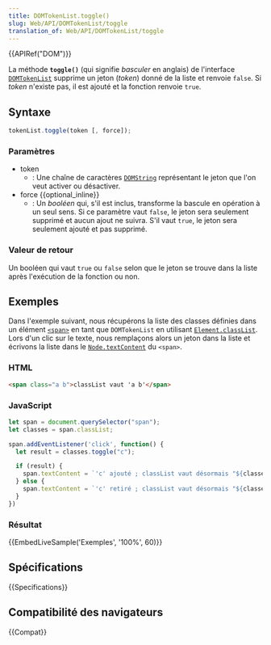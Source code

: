```yaml
---
title: DOMTokenList.toggle()
slug: Web/API/DOMTokenList/toggle
translation_of: Web/API/DOMTokenList/toggle
---
```


{{APIRef("DOM")}}

La méthode **`toggle()`** (qui signifie _basculer_ en anglais) de l'interface [`DOMTokenList`](/fr/docs/Web/API/DOMTokenList) supprime un jeton (_token_) donné de la liste et renvoie `false`. Si _token_ n'existe pas, il est ajouté et la fonction renvoie `true`.

## Syntaxe

```js
tokenList.toggle(token [, force]);
```

### Paramètres

- token
  - : Une chaîne de caractères [`DOMString`](/fr/docs/Web/API/DOMString) représentant le jeton que l'on veut activer ou désactiver.
- force {{optional_inline}}
  - : Un _booléen_ qui, s'il est inclus, transforme la bascule en opération à un seul sens. Si ce paramètre vaut `false`, le jeton sera seulement supprimé et aucun ajout ne suivra. S'il vaut `true`, le jeton sera seulement ajouté et pas supprimé.

### Valeur de retour

Un booléen qui vaut `true` ou `false` selon que le jeton se trouve dans la liste après l'exécution de la fonction ou non.

## Exemples

Dans l'exemple suivant, nous récupérons la liste des classes définies dans un élément [`<span>`](/fr/docs/Web/HTML/Element/span) en tant que `DOMTokenList` en utilisant [`Element.classList`](/fr/docs/Web/API/Element/classList). Lors d'un clic sur le texte, nous remplaçons alors un jeton dans la liste et écrivons la liste dans le [`Node.textContent`](/fr/docs/Web/API/Node/textContent) du `<span>`.

### HTML

```html
<span class="a b">classList vaut 'a b'</span>
```

### JavaScript

```js
let span = document.querySelector("span");
let classes = span.classList;

span.addEventListener('click', function() {
  let result = classes.toggle("c");

  if (result) {
    span.textContent = `'c' ajouté ; classList vaut désormais "${classes}".`;
  } else {
    span.textContent = `'c' retiré ; classList vaut désormais "${classes}".`;
  }
})
```

### Résultat

{{EmbedLiveSample('Exemples', '100%', 60)}}

## Spécifications

{{Specifications}}

## Compatibilité des navigateurs

{{Compat}}
